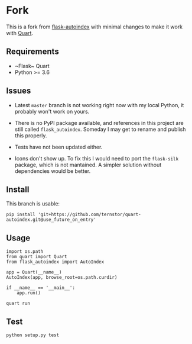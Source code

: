 # Fork

This is a fork from
[flask-autoindex](https://github.com/general03/flask-autoindex) 
with minimal changes to make it work with 
[Quart](https://quart.palletsprojects.com).

## Requirements

* ~Flask~ Quart
* Python >= 3.6

## Issues

* Latest `master` branch is not working right now with my local
Python, it probably won't work on yours.

* There is no PyPI package available, and references in this project
are still called `flask_autoindex`. Someday I may get to rename and
publish this properly.

* Tests have not been updated either.

* Icons don't show up. To fix this I would need to port the
`flask-silk` package, which is not mantained. A simpler solution
without dependencies would be better.

## Install

This branch is usable:

```
pip install 'git+https://github.com/ternstor/quart-autoindex.git@use_future_on_entry'
```

## Usage

```
import os.path
from quart import Quart
from flask_autoindex import AutoIndex

app = Quart(__name__)
AutoIndex(app, browse_root=os.path.curdir)

if __name__ == '__main__':
    app.run()
```

`quart run`

## Test

`python setup.py test`